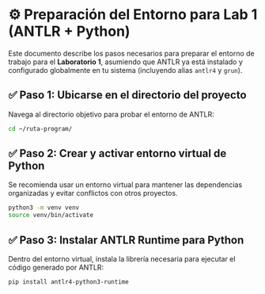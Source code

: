 # ⚙️ Preparación del Entorno para Lab 1 (ANTLR + Python)

Este documento describe los pasos necesarios para preparar el entorno de trabajo para el **Laboratorio 1**, asumiendo que ANTLR ya está instalado y configurado globalmente en tu sistema (incluyendo alias `antlr4` y `grun`).

## ✅ Paso 1: Ubicarse en el directorio del proyecto

Navega al directorio objetivo para probar el entorno de ANTLR:

```bash
cd ~/ruta-program/
```

## ✅ Paso 2: Crear y activar entorno virtual de Python

Se recomienda usar un entorno virtual para mantener las dependencias organizadas y evitar conflictos con otros proyectos.

```bash
python3 -m venv venv
source venv/bin/activate
```

## ✅ Paso 3: Instalar ANTLR Runtime para Python

Dentro del entorno virtual, instala la librería necesaria para ejecutar el código generado por ANTLR:

```bash
pip install antlr4-python3-runtime
```
